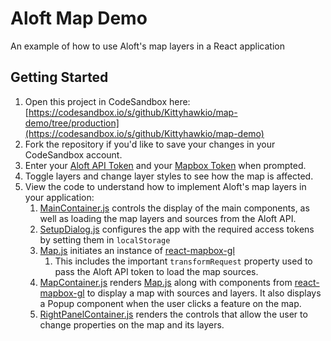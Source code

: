 # Aloft Map Demo
An example of how to use Aloft's map layers in a React application

## Getting Started

1. Open this project in CodeSandbox here: [https://codesandbox.io/s/github/Kittyhawkio/map-demo/tree/production](https://codesandbox.io/s/github/Kittyhawkio/map-demo)
2. Fork the repository if you'd like to save your changes in your CodeSandbox account.
3. Enter your [Aloft API Token](https://www.aloft.ai/developer/) and your [Mapbox Token](https://docs.mapbox.com/help/glossary/access-token/) when prompted.
4. Toggle layers and change layer styles to see how the map is affected.
5. View the code to understand how to implement Aloft's map layers in your application:
   1. [MainContainer.js](https://github.com/Kittyhawkio/map-demo/blob/production/src/components/MainContainer.js) controls the display of the main components, as well as loading the map layers and sources from the Aloft API.
   2. [SetupDialog.js](https://github.com/Kittyhawkio/map-demo/blob/production/src/components/SetupDialog.js) configures the app with the required access tokens by setting them in `localStorage`
   3. [Map.js](https://github.com/Kittyhawkio/map-demo/blob/production/src/components/Map.js) initiates an instance of [react-mapbox-gl](https://github.com/alex3165/react-mapbox-gl)
      1. This includes the important `transformRequest` property used to pass the Aloft API token to load the map sources.
   4. [MapContainer.js](https://github.com/Kittyhawkio/map-demo/blob/production/src/components/MapContainer.js) renders [Map.js](https://github.com/Kittyhawkio/map-demo/blob/production/src/components/Map.js) along with components from [react-mapbox-gl](https://github.com/alex3165/react-mapbox-gl) to display a map with sources and layers. It also displays a Popup component when the user clicks a feature on the map.
   5. [RightPanelContainer.js](https://github.com/Kittyhawkio/map-demo/blob/production/src/components/RightPanelContainer.js) renders the controls that allow the user to change properties on the map and its layers.